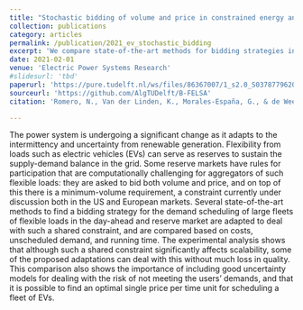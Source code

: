 ```yaml
---
title: "Stochastic bidding of volume and price in constrained energy and reserve markets"
collection: publications
category: articles
permalink: /publication/2021_ev_stochastic_bidding
excerpt: 'We compare state-of-the-art methods for bidding strategies in the day-ahead and reserve markets for large fleets of flexible loads like EVs.'
date: 2021-02-01
venue: 'Electric Power Systems Research'
#slidesurl: 'tbd'
paperurl: 'https://pure.tudelft.nl/ws/files/86367007/1_s2.0_S0378779620306660_main.pdf'
sourceurl: 'https://github.com/AlgTUDelft/B-FELSA'
citation: 'Romero, N., Van der Linden, K., Morales-España, G., & de Weerdt, M., (2021). &quot;Stochastic bidding of volume and price in constrained energy and reserve markets.&quot; <i>Electric Power Systems Research</i> 191, 106868.'

---
```


The power system is undergoing a significant change as it adapts to the intermittency and uncertainty from renewable generation. Flexibility from loads such as electric vehicles (EVs) can serve as reserves to sustain the supply-demand balance in the grid. Some reserve markets have rules for participation that are computationally challenging for aggregators of such flexible loads: they are asked to bid both volume and price, and on top of this there is a minimum-volume requirement, a constraint currently under discussion both in the US and European markets. Several state-of-the-art methods to find a bidding strategy for the demand scheduling of large fleets of flexible loads in the day-ahead and reserve market are adapted to deal with such a shared constraint, and are compared based on costs, unscheduled demand, and running time. The experimental analysis shows that although such a shared constraint significantly affects scalability, some of the proposed adaptations can deal with this without much loss in quality. This comparison also shows the importance of including good uncertainty models for dealing with the risk of not meeting the users’ demands, and that it is possible to find an optimal single price per time unit for scheduling a fleet of EVs.